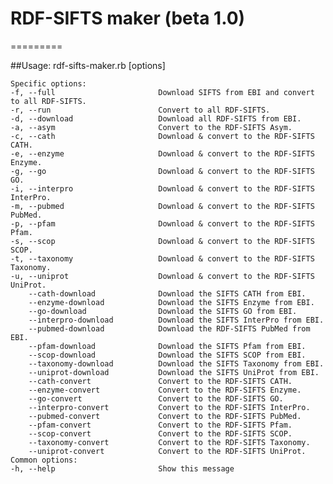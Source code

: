 # RDF-SIFTS maker (beta 1.0)
=========

##Usage: rdf-sifts-maker.rb [options]  

    Specific options:  
    -f, --full                       Download SIFTS from EBI and convert to all RDF-SIFTS.
    -r, --run                        Convert to all RDF-SIFTS.
    -d, --download                   Download all RDF-SIFTS from EBI.
    -a, --asym                       Convert to the RDF-SIFTS Asym.
    -c, --cath                       Download & convert to the RDF-SIFTS CATH.
    -e, --enzyme                     Download & convert to the RDF-SIFTS Enzyme.
    -g, --go                         Download & convert to the RDF-SIFTS GO.
    -i, --interpro                   Download & convert to the RDF-SIFTS InterPro.
    -m, --pubmed                     Download & convert to the RDF-SIFTS PubMed.
    -p, --pfam                       Download & convert to the RDF-SIFTS Pfam.
    -s, --scop                       Download & convert to the RDF-SIFTS SCOP.
    -t, --taxonomy                   Download & convert to the RDF-SIFTS Taxonomy.
    -u, --uniprot                    Download & convert to the RDF-SIFTS UniProt.
        --cath-download              Download the SIFTS CATH from EBI.
        --enzyme-download            Download the SIFTS Enzyme from EBI.
        --go-download                Download the SIFTS GO from EBI.
        --interpro-download          Download the SIFTS InterPro from EBI.
        --pubmed-download            Download the RDF-SIFTS PubMed from EBI.
        --pfam-download              Download the SIFTS Pfam from EBI.
        --scop-download              Download the SIFTS SCOP from EBI.
        --taxonomy-download          Download the SIFTS Taxonomy from EBI.
        --uniprot-download           Download the SIFTS UniProt from EBI.
        --cath-convert               Convert to the RDF-SIFTS CATH.
        --enzyme-convert             Convert to the RDF-SIFTS Enzyme.
        --go-convert                 Convert to the RDF-SIFTS GO.
        --interpro-convert           Convert to the RDF-SIFTS InterPro.
        --pubmed-convert             Convert to the RDF-SIFTS PubMed.
        --pfam-convert               Convert to the RDF-SIFTS Pfam.
        --scop-convert               Convert to the RDF-SIFTS SCOP.
        --taxonomy-convert           Convert to the RDF-SIFTS Taxonomy.
        --uniprot-convert            Convert to the RDF-SIFTS UniProt.
    Common options:
    -h, --help                       Show this message
